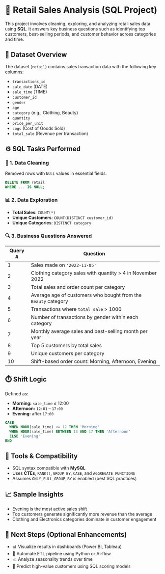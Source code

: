
# 🛒 Retail Sales Analysis (SQL Project)

This project involves cleaning, exploring, and analyzing retail sales data using **SQL**. It answers key business questions such as identifying top customers, best-selling periods, and customer behavior across categories and time.

## 📁 Dataset Overview

The dataset (`retail`) contains sales transaction data with the following key columns:

- `transactions_id`
- `sale_date` (DATE)
- `sale_time` (TIME)
- `customer_id`
- `gender`
- `age`
- `category` (e.g., Clothing, Beauty)
- `quantity`
- `price_per_unit`
- `cogs` (Cost of Goods Sold)
- `total_sale` (Revenue per transaction)

## ⚙️ SQL Tasks Performed

### 🧼 1. Data Cleaning
Removed rows with `NULL` values in essential fields.

```sql
DELETE FROM retail
WHERE ... IS NULL;
```

### 📊 2. Data Exploration

- **Total Sales**: `COUNT(*)`
- **Unique Customers**: `COUNT(DISTINCT customer_id)`
- **Unique Categories**: `DISTINCT category`

### 🔍 3. Business Questions Answered

| Query # | Question |
|--------|----------|
| 1 | Sales made on `'2022-11-05'` |
| 2 | Clothing category sales with quantity > 4 in November 2022 |
| 3 | Total sales and order count per category |
| 4 | Average age of customers who bought from the `Beauty` category |
| 5 | Transactions where `total_sale` > 1000 |
| 6 | Number of transactions by gender within each category |
| 7 | Monthly average sales and best-selling month per year |
| 8 | Top 5 customers by total sales |
| 9 | Unique customers per category |
| 10 | Shift-based order count: Morning, Afternoon, Evening |

## ⏱️ Shift Logic

Defined as:

- **Morning:** `sale_time` ≤ 12:00
- **Afternoon:** `12:01` – `17:00`
- **Evening:** after `17:00`

```sql
CASE
  WHEN HOUR(sale_time) <= 12 THEN 'Morning'
  WHEN HOUR(sale_time) BETWEEN 13 AND 17 THEN 'Afternoon'
  ELSE 'Evening'
END
```

## 📌 Tools & Compatibility

- SQL syntax compatible with **MySQL**
- Uses **CTEs**, `RANK()`, `GROUP BY`, `CASE`, and `AGGREGATE FUNCTIONS`
- Assumes `ONLY_FULL_GROUP_BY` is enabled (best SQL practices)

## 📈 Sample Insights

- Evening is the most active sales shift
- Top customers generate significantly more revenue than the average
- Clothing and Electronics categories dominate in customer engagement

## 🚀 Next Steps (Optional Enhancements)

- 📊 Visualize results in dashboards (Power BI, Tableau)
- 🔁 Automate ETL pipeline using Python or Airflow
- 📈 Analyze seasonality trends over time
- 🧠 Predict high-value customers using SQL scoring models
